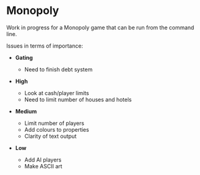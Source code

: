 # Monopoly
Work in progress for a Monopoly game that can be run from the command line.

Issues in terms of importance:

  * **Gating**
    * Need to finish debt system

  * **High**
    * Look at cash/player limits
    * Need to limit number of houses and hotels

  * **Medium**
    * Limit number of players
    * Add colours to properties
    * Clarity of text output
    
  * **Low**
    * Add AI players
    * Make ASCII art

